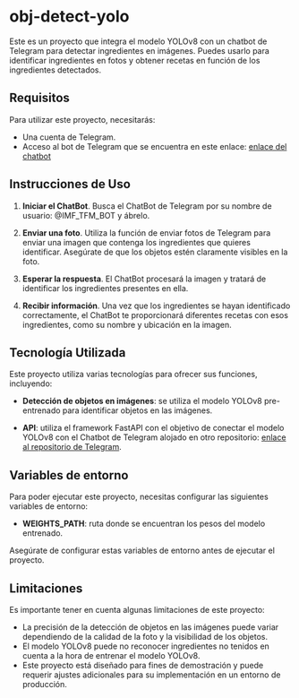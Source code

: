 # obj-detect-yolo

Este es un proyecto que integra el modelo YOLOv8 con un chatbot de Telegram para detectar ingredientes en imágenes. Puedes usarlo para identificar ingredientes en fotos y obtener recetas en función de los ingredientes detectados.

## Requisitos

Para utilizar este proyecto, necesitarás:

- Una cuenta de Telegram.
- Acceso al bot de Telegram que se encuentra en este enlace: [enlace del chatbot](https://t.me/IMF_TFM_BOT)

## Instrucciones de Uso

1. **Iniciar el ChatBot**. Busca el ChatBot de Telegram por su nombre de usuario: @IMF_TFM_BOT y ábrelo.

2. **Enviar una foto**. Utiliza la función de enviar fotos de Telegram para enviar una imagen que contenga los ingredientes que quieres identificar. Asegúrate de que los objetos estén claramente visibles en la foto.

3. **Esperar la respuesta**. El ChatBot procesará la imagen y tratará de identificar los ingredientes presentes en ella.

4. **Recibir información**. Una vez que los ingredientes se hayan identificado correctamente, el ChatBot te proporcionará diferentes recetas con esos ingredientes, como su nombre y ubicación en la imagen.

## Tecnología Utilizada

Este proyecto utiliza varias tecnologías para ofrecer sus funciones, incluyendo:

- **Detección de objetos en imágenes**: se utiliza el modelo YOLOv8 pre-entrenado para identificar objetos en las imágenes.

- **API**: utiliza el framework FastAPI con el objetivo de conectar el modelo YOLOv8 con el Chatbot de Telegram alojado en otro repositorio: [enlace al repositorio de Telegram](https://github.com/juancarlosrosado/obj-detect-telegram/tree/main).

## Variables de entorno

Para poder ejecutar este proyecto, necesitas configurar las siguientes variables de entorno:

- **WEIGHTS_PATH**: ruta donde se encuentran los pesos del modelo entrenado.

Asegúrate de configurar estas variables de entorno antes de ejecutar el proyecto.

## Limitaciones

Es importante tener en cuenta algunas limitaciones de este proyecto:

- La precisión de la detección de objetos en las imágenes puede variar dependiendo de la calidad de la foto y la visibilidad de los objetos.
- El modelo YOLOv8 puede no reconocer ingredientes no tenidos en cuenta a la hora de entrenar el modelo YOLOv8.
- Este proyecto está diseñado para fines de demostración y puede requerir ajustes adicionales para su implementación en un entorno de producción.
